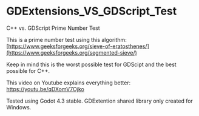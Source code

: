 # GDExtensions_VS_GDScript_Test
 C++ vs. GDScript Prime Number Test

This is a prime number test using this algorithm: [https://www.geeksforgeeks.org/sieve-of-eratosthenes/](https://www.geeksforgeeks.org/segmented-sieve/)

Keep in mind this is the worst possible test for GDScipt and the best possible for C++.

This video on Youtube explains everything better: [https://youtu.be/qDXomV7Ojko
](https://youtu.be/c9gRhi-Aucw)

Tested using Godot 4.3 stable.  GDExtention shared library only created for Windows.

